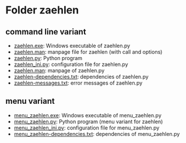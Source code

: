 # Folder zaehlen

## command line variant

* [zaehlen.exe](./zaehlen.exe "Windows executable of zaehlen.py"): 
  Windows executable of zaehlen.py
* [zaehlen.man](./zaehlen.man "manpage file for zaehlen (with call and options)"): 
  manpage file for zaehlen (with call and options)
* [zaehlen.py](./zaehlen.py "Python program"): 
  Python program
* [zaehlen_ini.py](./zaehlen_ini.py "configuration file for zaehlen.py"): 
  configuration file for zaehlen.py
* [zaehlen.man](./zaehlen.man): 
   manpage of zaehlen.py
* [zaehlen-dependencies.txt](./zaehlen-dependencies.txt): 
   dependencies of zaehlen.py
* [zaehlen-messages.txt](./zaehlen-messages.txt): 
   error messages of zaehlen.py

## menu variant

* [menu_zaehlen.exe](./menu_zaehlen.exe "Windows executable of menu_zaehlen.py"): 
  Windows executable of menu_zaehlen.py
* [menu_zaehlen.py](./menu_zaehlen.py "Python program (menu variant for zaehlen)"): 
  Python program (menu variant for zaehlen)
* [menu_zaehlen_ini.py](./menu_zaehlen_ini.py "configuration file for menu_zaehlen.py"): 
  configuration file for menu_zaehlen.py
* [menu_zaehlen-dependencies.txt](./menu_zaehlen-dependencies.txt):
   dependencies of menu_zaehlen.py